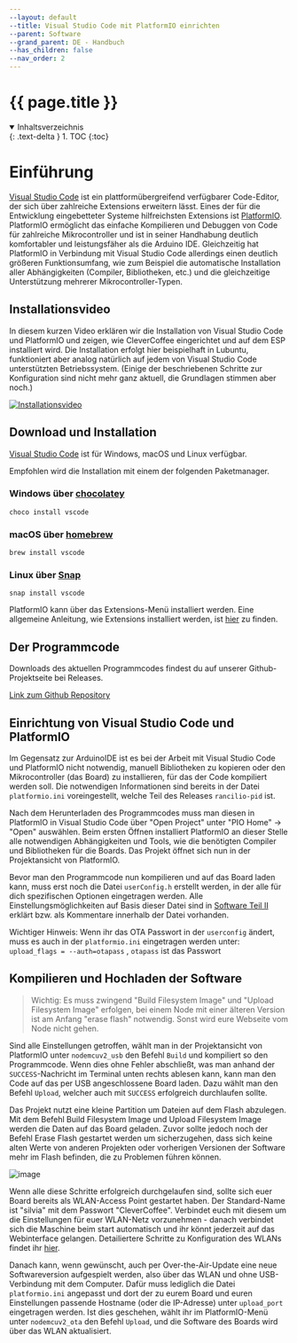 ```yaml
---
--layout: default
--title: Visual Studio Code mit PlatformIO einrichten
--parent: Software
--grand_parent: DE - Handbuch
--has_children: false
--nav_order: 2
---
```


#   {{ page.title }}

<details open markdown="block">
  <summary>
    Inhaltsverzeichnis
  </summary>
  {: .text-delta }
1. TOC
{:toc}
</details>

# Einführung

[Visual Studio Code](https://code.visualstudio.com/) ist ein plattformübergreifend verfügbarer Code-Editor, der sich über zahlreiche Extensions erweitern lässt. Eines der für die Entwicklung eingebetteter Systeme hilfreichsten Extensions ist [PlatformIO](https://platformio.org/). PlatformIO ermöglicht das einfache Kompilieren und Debuggen von Code für zahlreiche Mikrocontroller und ist in seiner Handhabung deutlich komfortabler und leistungsfäher als die Arduino IDE. Gleichzeitig hat PlatformIO in Verbindung mit Visual Studio Code allerdings einen deutlich größeren Funktionsumfang, wie zum Beispiel die automatische Installation aller Abhängigkeiten (Compiler, Bibliotheken, etc.) und die gleichzeitige Unterstützung mehrerer Mikrocontroller-Typen.

## Installationsvideo

In diesem kurzen Video erklären wir die Installation von Visual Studio Code und PlatformIO und zeigen, wie CleverCoffee eingerichtet und auf dem ESP installiert wird. Die Installation erfolgt hier beispielhaft in Lubuntu, funktioniert aber analog natürlich auf jedem von Visual Studio Code unterstützten Betriebssystem.
(Einige der beschriebenen Schritte zur Konfiguration sind nicht mehr ganz aktuell, die Grundlagen stimmen aber noch.)

[![Installationsvideo](http://i3.ytimg.com/vi/OpYECpZG_FE/hqdefault.jpg)](https://www.youtube.com/watch?v=OpYECpZG_FE)

## Download und Installation

[Visual Studio Code](https://code.visualstudio.com) ist für Windows, macOS und Linux verfügbar.

Empfohlen wird die Installation mit einem der folgenden Paketmanager.

### Windows über [chocolatey](https://chocolatey.org/)

```choco install vscode```

### macOS über [homebrew](https://brew.sh)

```brew install vscode```

### Linux über [Snap](https://snapcraft.io/)

```snap install vscode```

PlatformIO kann über das Extensions-Menü installiert werden. Eine allgemeine Anleitung, wie Extensions installiert werden, ist [hier](https://code.visualstudio.com/docs/editor/extension-gallery) zu finden. 

## Der Programmcode

Downloads des aktuellen Programmcodes findest du auf unserer Github-Projektseite bei Releases.

[Link zum Github Repository](https://github.com/rancilio-pid/ranciliopid/releases)

## Einrichtung von Visual Studio Code und PlatformIO

Im Gegensatz zur ArduinoIDE ist es bei der Arbeit mit Visual Studio Code und PlatformIO nicht notwendig, manuell Bibliotheken zu kopieren oder den Mikrocontroller (das Board) zu installieren, für das der Code kompiliert werden soll. Die notwendigen Informationen sind bereits in der Datei `platformio.ini` voreingestellt, welche Teil des Releases `rancilio-pid` ist.

Nach dem Herunterladen des Programmcodes muss man diesen in PlatformIO in Visual Studio Code über "Open Project" unter "PIO Home" -> "Open" auswählen. Beim ersten Öffnen installiert PlatformIO an dieser Stelle alle notwendigen Abhängigkeiten und Tools, wie die benötigten Compiler und Bibliotheken für die Boards. Das Projekt öffnet sich nun in der Projektansicht von PlatformIO.

Bevor man den Programmcode nun kompilieren und auf das Board laden kann, muss erst noch die Datei `userConfig.h` erstellt werden, in der alle für dich spezifischen Optionen eingetragen werden. Alle Einstellungsmöglichkeiten auf Basis dieser Datei sind in [Software Teil II](../software-part-II.md#userconfigh) erklärt bzw. als Kommentare innerhalb der Datei vorhanden.

Wichtiger Hinweis: 
Wenn ihr das OTA Passwort in der `userconfig` ändert, muss es auch in der `platformio.ini` eingetragen werden unter: 
`upload_flags = --auth=otapass` , `otapass` ist das Passwort

## Kompilieren und Hochladen der Software
> Wichtig: Es muss zwingend "Build Filesystem Image" und "Upload Filesystem Image" erfolgen, bei einem Node mit einer älteren Version ist am Anfang "erase flash" notwendig. Sonst wird eure Webseite vom Node nicht gehen.

Sind alle Einstellungen getroffen, wählt man in der Projektansicht von PlatformIO unter  `nodemcuv2_usb` den Befehl `Build` und kompiliert so den Programmcode. Wenn dies ohne Fehler abschließt, was man anhand der `SUCCESS`-Nachricht im Terminal unten rechts ablesen kann, kann man den Code auf das per USB angeschlossene Board laden. Dazu wählt man den Befehl `Upload`, welcher auch mit `SUCCESS` erfolgreich durchlaufen sollte.

Das Projekt nutzt eine kleine Partition um Dateien auf dem Flash abzulegen. Mit dem Befehl Build Filesystem Image und Upload Filesystem Image werden die Daten auf das Board geladen. Zuvor sollte jedoch noch der Befehl Erase Flash gestartet werden um sicherzugehen, dass sich keine alten Werte von anderen Projekten oder vorherigen Versionen der Software mehr im Flash befinden, die zu Problemen führen können.

![image](https://user-images.githubusercontent.com/1299533/193664274-e8e294b8-0a34-405f-929e-6899b6080966.png)

Wenn alle diese Schritte erfolgreich durchgelaufen sind, sollte sich euer Board bereits als WLAN-Access Point gestartet haben. Der Standard-Name ist "silvia" mit dem Passwort "CleverCoffee". Verbindet euch mit diesem um die Einstellungen für euer WLAN-Netz vorzunehmen - danach verbindet sich die Maschine beim start automatisch und ihr könnt jederzeit auf das Webinterface gelangen. Detailiertere Schritte zu Konfiguration des WLANs findet ihr [hier](ErsteinrichtungWLAN.md).

Danach kann, wenn gewünscht, auch per Over-the-Air-Update eine neue Softwareversion aufgespielt werden, also über das WLAN und ohne USB-Verbindung mit dem Computer. Dafür muss lediglich die Datei `platformio.ini` angepasst und dort der zu eurem Board und euren Einstellungen passende Hostname (oder die IP-Adresse) unter `upload_port` eingetragen werden. Ist dies geschehen, wählt ihr im PlatformIO-Menü unter `nodemcuv2_ota` den Befehl `Upload`, und die Software des Boards wird über das WLAN aktualisiert. 
<!-- Dieser Prozess ist für die ArduinoIDE kurz [hier](../software-part-II.md#ota-1) erklärt.  -->
